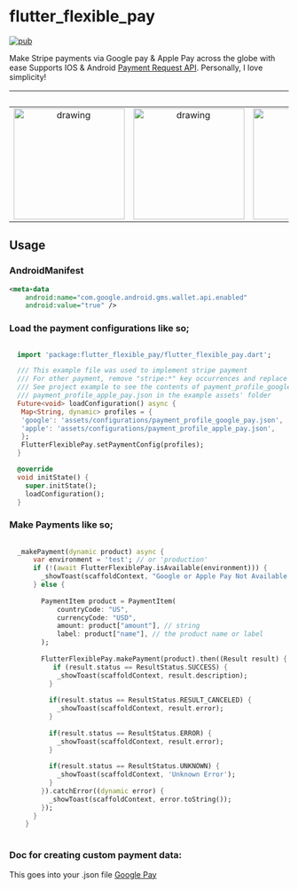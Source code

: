 # flutter_flexible_pay
[![pub](https://img.shields.io/pub/v/flutter_flexible_pay.svg)](https://pub.dev/packages/flutter_flexible_pay)

Make Stripe payments via Google pay & Apple Pay across the globe with ease Supports IOS & Android [Payment Request API](https://developers.google.com/pay/api/android/overview).
Personally, I love simplicity!

&nbsp;            |  &nbsp;                            | &nbsp; 
:-------------------------:|:-------------------------:|:-------------------------:
<img src="https://user-images.githubusercontent.com/42380340/137212417-4ae5e23a-29a0-461f-914c-8877351f25f0.png" alt="drawing" width="200"/> |  <img src="https://user-images.githubusercontent.com/42380340/137212427-8018b03f-a8a2-4238-b2fc-fcefa20e2902.png" alt="drawing" width="200"/> | <img src="https://user-images.githubusercontent.com/42380340/137212434-40943a79-7ea2-44e9-a591-f4e34dab4e42.png" alt="drawing" width="200"/>

## Usage

### AndroidManifest
```xml
<meta-data
    android:name="com.google.android.gms.wallet.api.enabled"
    android:value="true" />
```

### Load the payment configurations like so;
```dart

  import 'package:flutter_flexible_pay/flutter_flexible_pay.dart';

  /// This example file was used to implement stripe payment
  /// For other payment, remove "stripe:*" key occurrences and replace with "gatewayMerchantId"
  /// See project example to see the contents of payment_profile_google_pay.json &
  /// payment_profile_apple_pay.json in the example assets' folder
  Future<void> loadConfiguration() async {
   Map<String, dynamic> profiles = {
   'google': 'assets/configurations/payment_profile_google_pay.json',
   'apple': 'assets/configurations/payment_profile_apple_pay.json',
   };
   FlutterFlexiblePay.setPaymentConfig(profiles);
  }

  @override
  void initState() {
    super.initState();
    loadConfiguration();
  }
```

### Make Payments like so;
```dart
  
  _makePayment(dynamic product) async {
      var environment = 'test'; // or 'production'
      if (!(await FlutterFlexiblePay.isAvailable(environment))) {
        _showToast(scaffoldContext, "Google or Apple Pay Not Available on this device!");
      } else {
  
        PaymentItem product = PaymentItem(
            countryCode: "US",
            currencyCode: "USD",
            amount: product["amount"], // string
            label: product["name"], // the product name or label
        );
  
        FlutterFlexiblePay.makePayment(product).then((Result result) {
           if (result.status == ResultStatus.SUCCESS) {
            _showToast(scaffoldContext, result.description);
          }
  
          if(result.status == ResultStatus.RESULT_CANCELED) {
            _showToast(scaffoldContext, result.error);
          }
  
          if(result.status == ResultStatus.ERROR) {
            _showToast(scaffoldContext, result.error);
          }
  
          if(result.status == ResultStatus.UNKNOWN) {
            _showToast(scaffoldContext, 'Unknown Error');
          }
        }).catchError((dynamic error) {
          _showToast(scaffoldContext, error.toString());
        });
      }
    }
  
```
### Doc for creating custom payment data:
This goes into your .json file
[Google Pay](https://developers.google.com/pay/api/android/guides/tutorial)